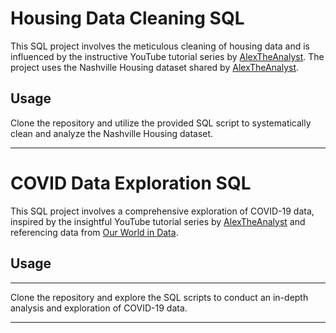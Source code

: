 # Housing Data Cleaning SQL

This SQL project involves the meticulous cleaning of housing data and is influenced by the instructive YouTube tutorial series by [AlexTheAnalyst](https://www.youtube.com/watch?v=8rO7ztF4NtU&list=PLUaB-1hjhk8FE_XZ87vPPSfHqb6OcM0cF&index=20). The project uses the Nashville Housing dataset shared by [AlexTheAnalyst](https://github.com/AlexTheAnalyst/PortfolioProjects/blob/main/Nashville%20Housing%20Data%20for%20Data%20Cleaning.xlsx).

## Usage

Clone the repository and utilize the provided SQL script to systematically clean and analyze the Nashville Housing dataset.

---

# COVID Data Exploration SQL

This SQL project involves a comprehensive exploration of COVID-19 data, inspired by the insightful YouTube tutorial series by [AlexTheAnalyst](https://www.youtube.com/watch?v=qfyynHBFOsM&list=PLUaB-1hjhk8FE_XZ87vPPSfHqb6OcM0cF&index=19) and referencing data from [Our World in Data](https://ourworldindata.org/covid-deaths).

## Usage

---
Clone the repository and explore the SQL scripts to conduct an in-depth analysis and exploration of COVID-19 data.

---
